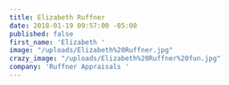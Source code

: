 ```yaml
---
title: Elizabeth Ruffner
date: 2018-01-19 09:57:00 -05:00
published: false
first_name: 'Elizabeth '
image: "/uploads/Elizabeth%20Ruffner.jpg"
crazy_image: "/uploads/Elizabeth%20Ruffner%20fun.jpg"
company: 'Ruffner Appraisals '
---
```


